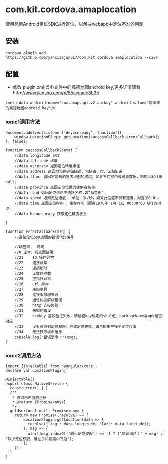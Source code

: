 # com.kit.cordova.amaplocation
使用高德Android定位SDK进行定位，以解决webapp中定位不准的问题

## 安装
`cordova plugin add https://github.com/yanxiaojun617/com.kit.cordova.amaplocation --save`

## 配置
*  修改 plugin.xml(:54)文件中的高德地图android key,更多详情请看http://www.jianshu.com/p/85aceaee3b35

`<meta-data android:name="com.amap.api.v2.apikey" android:value="您申请的高德地图android key"/>`

### ionic1调用方法

	document.addEventListener('deviceready', function(){
		window.LocationPlugin.getLocation(successCallback,errorCallback);
	}, false);

	function successCallback(data) {
		//data.longitude 经度
		//data.latitude 纬度
		//data.accuracy 返回定位精度半径
		//data.address 返回地址的详细描述，包括省、市、区和街道
		//data.floor 返回定位到的室内地图的楼层，如果不在室内或者无数据，则返回默认值null。
		//data.province 返回定位位置的提供者名称。
		//data.road 返回定位信息中道路名称,如“阜荣街”。
		//data.speed 返回定位速度 ，单位：米/秒，如果此位置不具有速度，则返回0.0 。
		//data.time 返回定位时间 ，毫秒时间（距离1970年 1月 1日 00:00:00 GMT的时间）
		//data.hasAccuracy 获取定位精度状态

	}

	function errorCallback(msg) {
	    //高德定位SDK返回的错误代码编号

        //响应码	说明
        //0	正常，有返回结果
        //21	IO 操作异常
        //22	连接异常
        //23	连接超时
        //24	无效的参数
        //25	空指针异常
        //26	url 异常
        //27	未知主机
        //28	连接服务器失败
        //29	通信协议解析错误
        //30	http 连接失败
        //31	未知的错误
        //32	keykey 鉴权验证失败，请检查key绑定的sha1值、packageName与apk是否对应
        //33	没有获取到定位权限，导致定位失败，请告知用户授予定位权限
        //34	无法获取城市信息
		console.log("错误消息："+msg);
	}

### ionic2调用方法

```
import {Injectable} from '@angular/core';
declare var LocationPlugin;

@Injectable()
export class NativeService {
  constructor() { }
  /**
   * 获得用户当前坐标
   * @return {Promise<any>}
   */
  getUserLocation(): Promise<any> {
    return new Promise((resolve) => {
        LocationPlugin.getLocation(data => {
          resolve({'lng': data.longitude, 'lat': data.latitude});
        }, msg => {
          alert(msg.indexOf('缺少定位权限') == -1 ? ('错误消息：' + msg) : '缺少定位权限，请在手机设置中开启');
        });
    });
  }
}
```